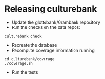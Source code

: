 
Releasing culturebank
==================

- Update the glottobank/Grambank repository
- Run the checks on the data repos:
```
culturebank check
```
- Recreate the database
- Recompute coverage information running
```
cd culturebank/coverage
./coverage.sh
```
- Run the tests
